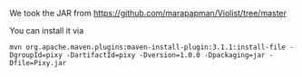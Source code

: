 We took the JAR from https://github.com/marapapman/Violist/tree/master

You can install it via

```
mvn org.apache.maven.plugins:maven-install-plugin:3.1.1:install-file -DgroupId=pixy -DartifactId=pixy -Dversion=1.0.0 -Dpackaging=jar -Dfile=Pixy.jar
```
